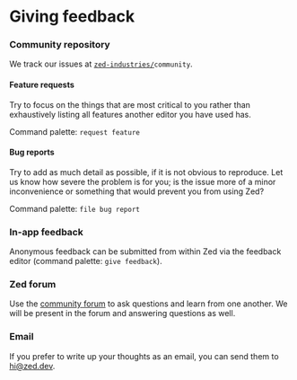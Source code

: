 # Giving feedback

### Community repository

We track our issues at [`zed-industries/`](https://github.com/zed-industries/feedback/issues)`community`.

#### Feature requests

Try to focus on the things that are most critical to you rather than exhaustively listing all features another editor you have used has.

Command palette: `request feature`

#### Bug reports

Try to add as much detail as possible, if it is not obvious to reproduce. Let us know how severe the problem is for you; is the issue more of a minor inconvenience or something that would prevent you from using Zed?

Command palette: `file bug report`

### In-app feedback

Anonymous feedback can be submitted from within Zed via the feedback editor (command palette: `give feedback`).

### Zed forum

Use the [community forum](https://github.com/zed-industries/community/discussions) to ask questions and learn from one another. We will be present in the forum and answering questions as well.

### Email

If you prefer to write up your thoughts as an email, you can send them to [hi@zed.dev](mailto:hi@zed.dev).
